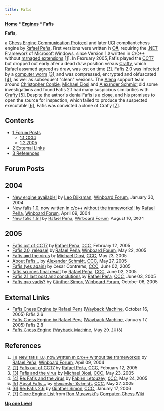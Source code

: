```yaml
---
title: Fafis
---
```

**[Home](Home "Home") * [Engines](Engines "Engines") * Fafis**

**Fafis**,

a [Chess Engine Communication Protocol](Chess_Engine_Communication_Protocol "Chess Engine Communication Protocol") and later [UCI](UCI "UCI") compliant chess engine by [Rafael Peña](Rafael_Pe%C3%B1a "Rafael Peña").
First versions were written in [C#](C_sharp "C sharp"), requiring the [.NET Framework](https://en.wikipedia.org/wiki/.NET_Framework) of [Microsoft](Microsoft "Microsoft") [Windows](Windows "Windows"),
since Version 1.0 written in [C](C "C")/[C++](Cpp "Cpp") without [managed extensions](https://en.wikipedia.org/wiki/Managed_Extensions_for_C%2B%2B)
<a id="cite-note-1" href="#cite-ref-1">[1]</a>.
In February 2005, Fafis played the [CCT7](CCT7 "CCT7") but dropped out early after a dead draw position versus [Crafty](Crafty "Crafty"),
which Rafael assumed agreed as draw, was lost on time <a id="cite-note-2" href="#cite-ref-2">[2]</a>.
Fafis 2.0 was infected by a [computer worm](https://en.wikipedia.org/wiki/Computer_worm) <a id="cite-note-3" href="#cite-ref-3">[3]</a>,
and was compressed, encrypted and obfuscated <a id="cite-note-4" href="#cite-ref-4">[4]</a>,
as well as subsequent "clean" versions. The [Arena](Arena "Arena") support team around [Christopher Conkie](index.php?title=Christopher_Conkie&action=edit&redlink=1 "Christopher Conkie (page does not exist)"), [Michael Diosi](index.php?title=Michael_Diosi&action=edit&redlink=1 "Michael Diosi (page does not exist)") and [Alexander Schmidt](index.php?title=Alexander_Schmidt&action=edit&redlink=1 "Alexander Schmidt (page does not exist)") did some investigations and found Fafis 2.1 had many suspicious similarities with [Crafty](Crafty "Crafty")
<a id="cite-note-5" href="#cite-ref-5">[5]</a>.
Despite the author's denial Fafis is a [clone](Category:Clone "Category:Clone"), and his promises to open the source for inspection,
which failed to produce the suspected executable <a id="cite-note-6" href="#cite-ref-6">[6]</a>,
Fafis was convicted a clone of Crafty <a id="cite-note-7" href="#cite-ref-7">[7]</a>.

## Contents

- [1 Forum Posts](#forum-posts)
  - [1.1 2004](#2004)
  - [1.2 2005](#2005)
- [2 External Links](#external-links)
- [3 References](#references)

## Forum Posts

## 2004

- [New engine available!](http://www.open-aurec.com/wbforum/viewtopic.php?f=18&t=46289&p=175457) by [Leo Dijksman](Leo_Dijksman "Leo Dijksman"), [Winboard Forum](Computer_Chess_Forums "Computer Chess Forums"), January 30, 2004
- [New fafis 1.0, now written in c/c++ without the frameworks!!](http://www.open-aurec.com/wbforum/viewtopic.php?f=18&t=47206) by [Rafael Peña](Rafael_Pe%C3%B1a "Rafael Peña"), [Winboard Forum](Computer_Chess_Forums "Computer Chess Forums"), April 09, 2004
- [New fafis 1.5!!](http://www.open-aurec.com/wbforum/viewtopic.php?f=18&t=48531) by [Rafael Peña](Rafael_Pe%C3%B1a "Rafael Peña"), [Winboard Forum](Computer_Chess_Forums "Computer Chess Forums"), August 10, 2004

## 2005

- [Fafis out of CCT7](https://www.stmintz.com/ccc/index.php?id=411012) by [Rafael Peña](Rafael_Pe%C3%B1a "Rafael Peña"), [CCC](CCC "CCC"), February 12, 2005
- [Fafis 2.0, release!](http://www.open-aurec.com/wbforum/viewtopic.php?f=2&t=2617) by [Rafael Peña](Rafael_Pe%C3%B1a "Rafael Peña"), [Winboard Forum](Computer_Chess_Forums "Computer Chess Forums"), May 22, 2005
- [Fafis and the virus](https://www.stmintz.com/ccc/index.php?id=427828) by [Michael Diosi](index.php?title=Michael_Diosi&action=edit&redlink=1 "Michael Diosi (page does not exist)"), [CCC](CCC "CCC"), May 23, 2005
- [About Fafis...](https://www.stmintz.com/ccc/index.php?id=428436) by [Alexander Schmidt](index.php?title=Alexander_Schmidt&action=edit&redlink=1 "Alexander Schmidt (page does not exist)"), [CCC](CCC "CCC"), May 27, 2005
- [Fafis (yes again)](https://www.stmintz.com/ccc/index.php?id=429425) by Cesar Contreras, [CCC](CCC "CCC"), June 02, 2005
- [fafis sources final result](https://www.stmintz.com/ccc/index.php?id=429427) by [Rafael Peña](Rafael_Pe%C3%B1a "Rafael Peña"), [CCC](CCC "CCC"), June 02, 2005
- [Fafis 2.1 last post and conclutions](https://www.stmintz.com/ccc/index.php?id=429583) by [Rafael Peña](Rafael_Pe%C3%B1a "Rafael Peña"), [CCC](CCC "CCC"), June 03, 2005
- [Fafis quo vadis?](http://www.open-aurec.com/wbforum/viewtopic.php?f=2&t=3627) by [Günther Simon](G%C3%BCnther_Simon "Günther Simon"), [Winboard Forum](Computer_Chess_Forums "Computer Chess Forums"), October 06, 2005

## External Links

- [Fafis Chess Engine by Rafael Peņa](https://web.archive.org/web/20051016001947/http://www.fafis.com.mx/) ([Wayback Machine](https://en.wikipedia.org/wiki/Wayback_Machine), October 16, 2005) Fafis 2.6
- [Fafis Chess Engine by Rafael Peņa](https://web.archive.org/web/20060117024941/http://www.fafis.com.mx/) ([Wayback Machine](https://en.wikipedia.org/wiki/Wayback_Machine), January 17, 2005) Fafis 2.8
- [Fafis Chess Engine](https://web.archive.org/web/20130529170816/http://www.ajedrez.fafis.com.mx/) ([Wayback Machine](https://en.wikipedia.org/wiki/Wayback_Machine), May 29, 2013)

## References

1. <a id="cite-ref-1" href="#cite-note-1">[1]</a> [New fafis 1.0, now written in c/c++ without the frameworks!!](http://www.open-aurec.com/wbforum/viewtopic.php?f=18&t=47206) by [Rafael Peña](Rafael_Pe%C3%B1a "Rafael Peña"), [Winboard Forum](Computer_Chess_Forums "Computer Chess Forums"), April 09, 2004
1. <a id="cite-ref-2" href="#cite-note-2">[2]</a> [Fafis out of CCT7](https://www.stmintz.com/ccc/index.php?id=411012) by [Rafael Peña](Rafael_Pe%C3%B1a "Rafael Peña"), [CCC](CCC "CCC"), February 12, 2005
1. <a id="cite-ref-3" href="#cite-note-3">[3]</a> [Fafis and the virus](https://www.stmintz.com/ccc/index.php?id=427828) by [Michael Diosi](index.php?title=Michael_Diosi&action=edit&redlink=1 "Michael Diosi (page does not exist)"), [CCC](CCC "CCC"), May 23, 2005
1. <a id="cite-ref-4" href="#cite-note-4">[4]</a> [Re: Fafis and the virus](https://www.stmintz.com/ccc/index.php?id=427862) by [Fabien Letouzey](Fabien_Letouzey "Fabien Letouzey"), [CCC](CCC "CCC"), May 24, 2005
1. <a id="cite-ref-5" href="#cite-note-5">[5]</a> [About Fafis...](https://www.stmintz.com/ccc/index.php?id=428436) by [Alexander Schmidt](index.php?title=Alexander_Schmidt&action=edit&redlink=1 "Alexander Schmidt (page does not exist)"), [CCC](CCC "CCC"), May 27, 2005
1. <a id="cite-ref-6" href="#cite-note-6">[6]</a> [Re: Fafis 2.6](https://www.stmintz.com/ccc/index.php?id=480318) by [Günther Simon](G%C3%BCnther_Simon "Günther Simon"), [CCC](CCC "CCC"), January 17, 2006
1. <a id="cite-ref-7" href="#cite-note-7">[7]</a> [Clone Engine List](http://computer-chess.org/doku.php?id=computer_chess:wiki:lists:clone_engine_list) from [Ron Murawski's](Ron_Murawski "Ron Murawski") [Computer-Chess Wiki](http://computer-chess.org/doku.php?id=home)

**[Up one Level](Engines "Engines")**

